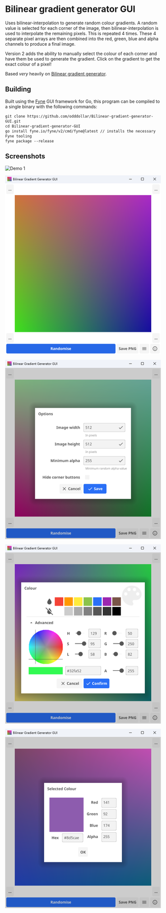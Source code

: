 # Bilinear gradient generator GUI

Uses bilinear-interpolation to generate random colour gradients. A random value is selected for each corner of the image, then bilinear-interpolation is used to interpolate the remaining pixels. This is repeated 4 times. These 4 separate pixel arrays are then combined into the red, green, blue and alpha channels to produce a final image.

Version 2 adds the ability to manually select the colour of each corner and have them be used to generate the gradient. Click on the gradient to get the exact colour of a pixel!

Based *very* heavily on [Bilinear gradient generator](https://github.com/odddollar/Bilinear-gradient-generator).

## Building

Built using the [Fyne](https://fyne.io/) GUI framework for Go, this program can be compiled to a single binary with the following commands:

```
git clone https://github.com/odddollar/Bilinear-gradient-generator-GUI.git
cd Bilinear-gradient-generator-GUI
go install fyne.io/fyne/v2/cmd/fyne@latest // installs the necessary Fyne tooling
fyne package --release
```

## Screenshots

![Demo 1](screenshots/demo1.gif)

![Image 1](screenshots/image1.png)

![Image 2](screenshots/image2.png)

![Image 3](screenshots/image3.png)

![Image 4](screenshots/image4.png)
